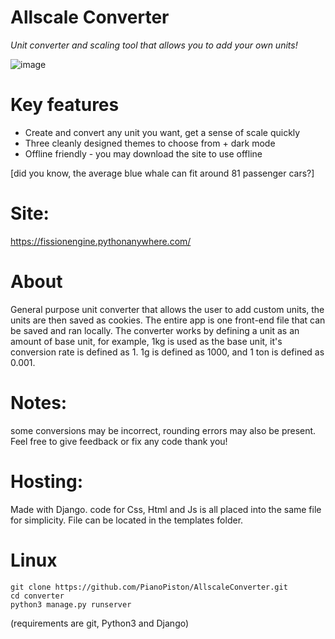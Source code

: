 # Allscale Converter

*Unit converter and scaling tool that allows you to add your own units!*

![image](https://github.com/user-attachments/assets/6fa068c9-199b-421f-92f5-14f7f97c50d1)

# Key features

- Create and convert any unit you want, get a sense of scale quickly
- Three cleanly designed themes to choose from + dark mode
- Offline friendly - you may download the site to use offline

[did you know, the average blue whale can fit around 81 passenger cars?] 
# Site:
https://fissionengine.pythonanywhere.com/

# About

General purpose unit converter that allows the user to add custom units, the units are then saved as cookies. The entire app is one front-end file that can be saved and ran locally.
The converter works by defining a unit as an amount of base unit, for example, 1kg is used as the base unit, it's conversion rate is defined as 1. 1g is defined as 1000, and 1 ton is defined as 0.001.

# Notes: 
some conversions may be incorrect, rounding errors may also be present. Feel free to give feedback or fix any code thank you!

# Hosting:
Made with Django. code for Css, Html and Js is all placed into the same file for simplicity. File can be located in the templates folder.

# Linux
```
git clone https://github.com/PianoPiston/AllscaleConverter.git
cd converter
python3 manage.py runserver
```
(requirements are git, Python3 and Django)
